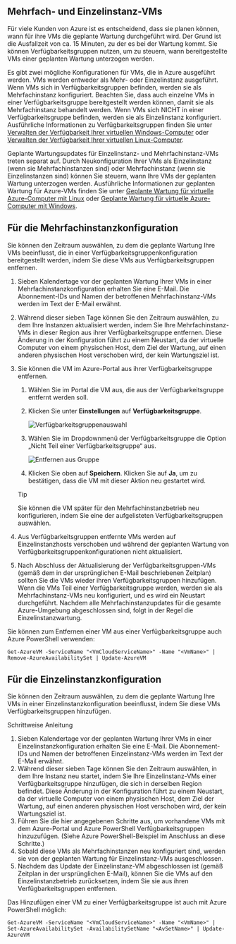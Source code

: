 

## <a name="multi-and-single-instance-vms"></a>Mehrfach- und Einzelinstanz-VMs
Für viele Kunden von Azure ist es entscheidend, dass sie planen können, wann für ihre VMs die geplante Wartung durchgeführt wird. Der Grund ist die Ausfallzeit von ca. 15 Minuten, zu der es bei der Wartung kommt. Sie können Verfügbarkeitsgruppen nutzen, um zu steuern, wann bereitgestellte VMs einer geplanten Wartung unterzogen werden.

Es gibt zwei mögliche Konfigurationen für VMs, die in Azure ausgeführt werden. VMs werden entweder als Mehr- oder Einzelinstanz ausgeführt. Wenn VMs sich in Verfügbarkeitsgruppen befinden, werden sie als Mehrfachinstanz konfiguriert. Beachten Sie, dass auch einzelne VMs in einer Verfügbarkeitsgruppe bereitgestellt werden können, damit sie als Mehrfachinstanz behandelt werden. Wenn VMs sich NICHT in einer Verfügbarkeitsgruppe befinden, werden sie als Einzelinstanz konfiguriert.  Ausführliche Informationen zu Verfügbarkeitsgruppen finden Sie unter [Verwalten der Verfügbarkeit Ihrer virtuellen Windows-Computer](../articles/virtual-machines/windows/manage-availability.md?toc=%2fazure%2fvirtual-machines%2fwindows%2ftoc.json) oder [Verwalten der Verfügbarkeit Ihrer virtuellen Linux-Computer](../articles/virtual-machines/linux/manage-availability.md?toc=%2fazure%2fvirtual-machines%2flinux%2ftoc.json).

Geplante Wartungsupdates für Einzelinstanz- und Mehrfachinstanz-VMs treten separat auf. Durch Neukonfiguration Ihrer VMs als Einzelinstanz (wenn sie Mehrfachinstanzen sind) oder Mehrfachinstanz (wenn sie Einzelinstanzen sind) können Sie steuern, wann Ihre VMs der geplanten Wartung unterzogen werden. Ausführliche Informationen zur geplanten Wartung für Azure-VMs finden Sie unter [Geplante Wartung für virtuelle Azure-Computer mit Linux](../articles/virtual-machines/linux/planned-maintenance.md?toc=%2fazure%2fvirtual-machines%2flinux%2ftoc.json) oder [Geplante Wartung für virtuelle Azure-Computer mit Windows](../articles/virtual-machines/windows/planned-maintenance.md?toc=%2fazure%2fvirtual-machines%2fwindows%2ftoc.json).

## <a name="for-multi-instance-configuration"></a>Für die Mehrfachinstanzkonfiguration
Sie können den Zeitraum auswählen, zu dem die geplante Wartung Ihre VMs beeinflusst, die in einer Verfügbarkeitsgruppenkonfiguration bereitgestellt werden, indem Sie diese VMs aus Verfügbarkeitsgruppen entfernen.

1. Sieben Kalendertage vor der geplanten Wartung Ihrer VMs in einer Mehrfachinstanzkonfiguration erhalten Sie eine E-Mail. Die Abonnement-IDs und Namen der betroffenen Mehrfachinstanz-VMs werden im Text der E-Mail erwähnt.
2. Während dieser sieben Tage können Sie den Zeitraum auswählen, zu dem Ihre Instanzen aktualisiert werden, indem Sie Ihre Mehrfachinstanz-VMs in dieser Region aus ihrer Verfügbarkeitsgruppe entfernen. Diese Änderung in der Konfiguration führt zu einem Neustart, da der virtuelle Computer von einem physischen Host, dem Ziel der Wartung, auf einen anderen physischen Host verschoben wird, der kein Wartungsziel ist.
3. Sie können die VM im Azure-Portal aus ihrer Verfügbarkeitsgruppe entfernen.

   1. Wählen Sie im Portal die VM aus, die aus der Verfügbarkeitsgruppe entfernt werden soll.  

   2. Klicken Sie unter **Einstellungen** auf **Verfügbarkeitsgruppe**.

      ![Verfügbarkeitsgruppenauswahl ](./media/virtual-machines-planned-maintenance-schedule/availabilitysetselection.png)

   3. Wählen Sie im Dropdownmenü der Verfügbarkeitsgruppe die Option „Nicht Teil einer Verfügbarkeitsgruppe“ aus.

      ![Entfernen aus Gruppe](./media/virtual-machines-planned-maintenance-schedule/availabilitysetwarning.png)

   4. Klicken Sie oben auf **Speichern**. Klicken Sie auf **Ja**, um zu bestätigen, dass die VM mit dieser Aktion neu gestartet wird.

   >[!TIP]
   >Sie können die VM später für den Mehrfachinstanzbetrieb neu konfigurieren, indem Sie eine der aufgelisteten Verfügbarkeitsgruppen auswählen.

4. Aus Verfügbarkeitsgruppen entfernte VMs werden auf Einzelinstanzhosts verschoben und während der geplanten Wartung von Verfügbarkeitsgruppenkonfigurationen nicht aktualisiert.
5. Nach Abschluss der Aktualisierung der Verfügbarkeitsgruppen-VMs (gemäß dem in der ursprünglichen E-Mail beschriebenen Zeitplan) sollten Sie die VMs wieder ihren Verfügbarkeitsgruppen hinzufügen. Wenn die VMs Teil einer Verfügbarkeitsgruppe werden, werden sie als Mehrfachinstanz-VMs neu konfiguriert, und es wird ein Neustart durchgeführt. Nachdem alle Mehrfachinstanzupdates für die gesamte Azure-Umgebung abgeschlossen sind, folgt in der Regel die Einzelinstanzwartung.

Sie können zum Entfernen einer VM aus einer Verfügbarkeitsgruppe auch Azure PowerShell verwenden:

```
Get-AzureVM -ServiceName "<VmCloudServiceName>" -Name "<VmName>" | Remove-AzureAvailabilitySet | Update-AzureVM
```

## <a name="for-single-instance-configuration"></a>Für die Einzelinstanzkonfiguration
Sie können den Zeitraum auswählen, zu dem die geplante Wartung Ihre VMs in einer Einzelinstanzkonfiguration beeinflusst, indem Sie diese VMs Verfügbarkeitsgruppen hinzufügen.

Schrittweise Anleitung

1. Sieben Kalendertage vor der geplanten Wartung Ihrer VMs in einer Einzelinstanzkonfiguration erhalten Sie eine E-Mail. Die Abonnement-IDs und Namen der betroffenen Einzelinstanz-VMs werden im Text der E-Mail erwähnt.
2. Während dieser sieben Tage können Sie den Zeitraum auswählen, in dem Ihre Instanz neu startet, indem Sie Ihre Einzelinstanz-VMs einer Verfügbarkeitsgruppe hinzufügen, die sich in derselben Region befindet. Diese Änderung in der Konfiguration führt zu einem Neustart, da der virtuelle Computer von einem physischen Host, dem Ziel der Wartung, auf einen anderen physischen Host verschoben wird, der kein Wartungsziel ist.
3. Führen Sie die hier angegebenen Schritte aus, um vorhandene VMs mit dem Azure-Portal und Azure PowerShell Verfügbarkeitsgruppen hinzuzufügen. (Siehe Azure PowerShell-Beispiel im Anschluss an diese Schritte.)
4. Sobald diese VMs als Mehrfachinstanzen neu konfiguriert sind, werden sie von der geplanten Wartung für Einzelinstanz-VMs ausgeschlossen.
5. Nachdem das Update der Einzelinstanz-VM abgeschlossen ist (gemäß Zeitplan in der ursprünglichen E-Mail), können Sie die VMs auf den Einzelinstanzbetrieb zurücksetzen, indem Sie sie aus ihren Verfügbarkeitsgruppen entfernen.

Das Hinzufügen einer VM zu einer Verfügbarkeitsgruppe ist auch mit Azure PowerShell möglich:

    Get-AzureVM -ServiceName "<VmCloudServiceName>" -Name "<VmName>" | Set-AzureAvailabilitySet -AvailabilitySetName "<AvSetName>" | Update-AzureVM

<!--Anchors-->



<!--Link references-->
[Virtual Machines Manage Availability]: virtual-machines-windows-tutorial.md
[Understand planned versus unplanned maintenance]: virtual-machines-manage-availability.md#Understand-planned-versus-unplanned-maintenance/
